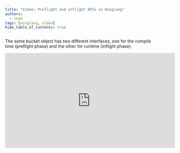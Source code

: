 ```yaml
---
title: "Video: Preflight and inflight APIs in Winglang"
authors: 
  - team
tags: [winglang, video]
hide_table_of_contents: true
---
```


The same bucket object has two different interfaces, one for the compile time (preflight phase) and the other for runtime (inflight phase).

<!--truncate-->

<iframe width="560" height="315" src="https://www.youtube.com/embed/y7OGRC2f5gk" title="YouTube video player" frameborder="0" allow="accelerometer; autoplay; clipboard-write; encrypted-media; gyroscope; picture-in-picture; web-share" allowfullscreen></iframe>